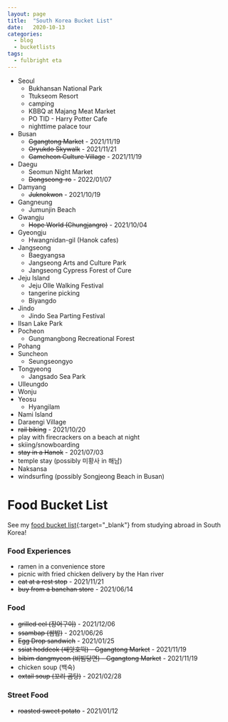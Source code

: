 ```yaml
---
layout: page
title:  "South Korea Bucket List"
date:   2020-10-13
categories:
  - blog
  - bucketlists
tags:
  - fulbright eta
---
```


* Seoul
    * Bukhansan National Park
    * Ttukseom Resort
    * camping
    * KBBQ at Majang Meat Market
    * PO TID - Harry Potter Cafe
    * nighttime palace tour
* Busan
    * ~~Ggangtong Market~~ - 2021/11/19
    * ~~Oryukdo Skywalk~~ - 2021/11/21
    * ~~Gamcheon Culture Village~~ - 2021/11/19
* Daegu
    * Seomun Night Market
    * ~~Dongseong-ro~~ - 2022/01/07
* Damyang
    * ~~Juknokwon~~ - 2021/10/19
* Gangneung
    * Jumunjin Beach
* Gwangju
    * ~~Hope World (Chungjangro)~~ - 2021/10/04
* Gyeongju
    * Hwangnidan-gil (Hanok cafes)
* Jangseong
    * Baegyangsa
    * Jangseong Arts and Culture Park
    * Jangseong Cypress Forest of Cure
* Jeju Island
    * Jeju Olle Walking Festival
    * tangerine picking
    * Biyangdo
* Jindo
    * Jindo Sea Parting Festival
* Ilsan Lake Park
* Pocheon
    * Gungmangbong Recreational Forest
* Pohang
* Suncheon
    * Seungseongyo
* Tongyeong
    * Jangsado Sea Park
* Ulleungdo
* Wonju
* Yeosu
    * Hyangilam
* Nami Island
* Daraengi Village
* ~~rail biking~~ - 2021/10/20
* play with firecrackers on a beach at night
* skiing/snowboarding
* ~~stay in a Hanok~~ - 2021/07/03
* temple stay (possibly 미황사 in 해남)
* Naksansa
* windsurfing (possibly Songjeong Beach in Busan)

# Food Bucket List

See my [food bucket list](https://connieinkorea.tumblr.com/post/107430759055/food-bucket-list){:target="_blank"} from studying abroad in South Korea!

### Food Experiences
* ramen in a convenience store
* picnic with fried chicken delivery by the Han river
* ~~eat at a rest stop~~ - 2021/11/21
* ~~buy from a banchan store~~ - 2021/06/14

### Food
* ~~grilled eel (장어구이)~~ - 2021/12/06
* ~~ssambap (쌈밥)~~ - 2021/06/26
* ~~Egg Drop sandwich~~ - 2021/01/25
* ~~ssiat hoddeok (쌔앗호떡) - Ggangtong Market~~ - 2021/11/19
* ~~bibim dangmyeon (비빔당면) - Ggangtong Market~~ - 2021/11/19
* chicken soup (백숙)
* ~~oxtail soup (꼬리 곰탕)~~ - 2021/02/28

### Street Food
* ~~roasted sweet potato~~ - 2021/01/12
